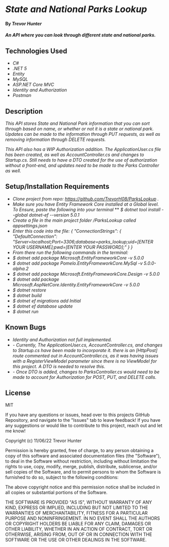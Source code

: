 # _State and National Parks Lookup_

#### By _**Trevor Hunter**_

#### _An API where you can look through different state and national parks._

## Technologies Used

* _C#_
* _.NET 5_
* _Entity_
* _MySQL_
* _ASP.NET Core MVC_
* _Identity and Authorization_
* _Postman_

## Description

_This API stores State and National Park information that you can sort through based on name, or whether or not it is a state or national park. Updates can be made to the information through PUT requests, as well as removing information through DELETE requests._

_This API also has a WIP Authorization addition. The ApplicationUser.cs file has been created, as well as AccountController.cs and changes to Startup.cs. Still needs to have a DTO created for the use of authorization without a front-end, and updates need to be made to the Parks Controller as well._

## Setup/Installation Requirements

* _Clone project from repo: https://github.com/TrevorH08/ParksLookup ._
* _Make sure you have Entity Framework Core installed at a Global level. To Ensure, paste the following into your terminal_
** _$ dotnet tool install --global dotnet-ef --version 5.0.1_
* _Create a file in the main project folder /ParksLookup called appsettings.json_
* _Enter this code into the file: 
{
  "ConnectionStrings": {
      "DefaultConnection": "Server=localhost;Port=3306;database=parks_lookup;uid=[ENTER YOUR USERNAME];pwd=[ENTER YOUR PASSWORD];"
  }
}_
* _From there run the following commands in the terminal:_
* _$ dotnet add package Microsoft.EntityFrameworkCore -v 5.0.0_
* _$ dotnet add package Pomelo.EntityFrameworkCore.MySql -v 5.0.0-alpha.2_
* _$ dotnet add package Microsoft.EntityFrameworkCore.Design -v 5.0.0_
* _$ dotnet add package Microsoft.AspNetCore.Identity.EntityFrameworkCore -v 5.0.0_
* _$ dotnet restore_
* _$ dotnet build_
* _$ dotnet ef migrations add Initial_
* _$ dotnet ef database update_
* _$ dotnet run_

## Known Bugs

* _Identity and Authorization not full implemented._
* _- Currently, The ApplicationUser.cs, AccountController.cs, and changes to Startup.cs have been made to incorporate it. there is an [HttpPost] route commented out in AccountController.cs, as it was having issues with a RegisterViewModel parameter since there is no ViewModel for this project. A DTO is needed to resolve this._
* _- Once DTO is added, changes to ParksController.cs would need to be made to account for Authorization for POST, PUT, and DELETE calls._

## License

MIT

If you have any questions or issues, head over to this projects GitHub Repository, and navigate to the "Issues" tab to leave feedback! If you have any suggestions or would like to contribute to this project, reach out and let me know!

Copyright (c) 11/06/22 Trevor Hunter

Permission is hereby granted, free of charge, to any person obtaining a copy of this software and associated documentation files (the "Software"), to deal in the Software without restriction, including without limitation the rights to use, copy, modify, merge, publish, distribute, sublicense, and/or sell copies of the Software, and to permit persons to whom the Software is furnished to do so, subject to the following conditions:

The above copyright notice and this permission notice shall be included in all copies or substantial portions of the Software.

THE SOFTWARE IS PROVIDED "AS IS", WITHOUT WARRANTY OF ANY KIND, EXPRESS OR IMPLIED, INCLUDING BUT NOT LIMITED TO THE WARRANTIES OF MERCHANTABILITY, FITNESS FOR A PARTICULAR PURPOSE AND NONINFRINGEMENT. IN NO EVENT SHALL THE AUTHORS OR COPYRIGHT HOLDERS BE LIABLE FOR ANY CLAIM, DAMAGES OR OTHER LIABILITY, WHETHER IN AN ACTION OF CONTRACT, TORT OR OTHERWISE, ARISING FROM, OUT OF OR IN CONNECTION WITH THE SOFTWARE OR THE USE OR OTHER DEALINGS IN THE SOFTWARE.
